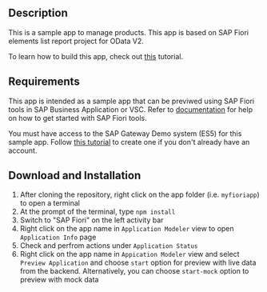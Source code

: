 ## Description 

This is a sample app to manage products. This app is based on SAP Fiori elements list report project for OData V2. 

To learn how to build this app, check out [this](https://help.sap.com/docs/link-disclaimer?site=https%3A%2F%2Fdevelopers.sap.com%2Fgroup.fiori-tools-lrop.html) tutorial.

## Requirements

This app is intended as a sample app that can be previwed using SAP Fiori tools in SAP Business Application or VSC. Refer to [documentation](https://help.sap.com/docs/SAP_FIORI_tools/17d50220bcd848aa854c9c182d65b699/2d8b1cb11f6541e5ab16f05461c64201.html) for help on how to get started with SAP Fiori tools. 

You must have access to the SAP Gateway Demo system (ES5) for this sample app. Follow [this tutorial](https://developers.sap.com/tutorials/gateway-demo-signup.html) to create one if you don't already have an account.

## Download and Installation

1. After cloning the repository, right click on the app folder (i.e. `myfioriapp`) to open a terminal
2. At the prompt of the terminal, type `npm install` 
3. Switch to "SAP Fiori" on the left activity bar
4. Right click on the app name in `Application Modeler` view to open `Application Info` page
5. Check and perfrom actions under `Application Status`
6. Right click on the app name in `Appication Modeler` view and select `Preview Application` and choose `start` option for preview with live data from the backend. Alternatively, you can choose `start-mock` option to preview with mock data


